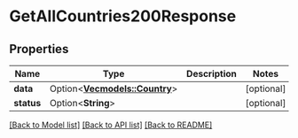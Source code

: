 # GetAllCountries200Response

## Properties

Name | Type | Description | Notes
------------ | ------------- | ------------- | -------------
**data** | Option<[**Vec<models::Country>**](Country.md)> |  | [optional]
**status** | Option<**String**> |  | [optional]

[[Back to Model list]](../README.md#documentation-for-models) [[Back to API list]](../README.md#documentation-for-api-endpoints) [[Back to README]](../README.md)


